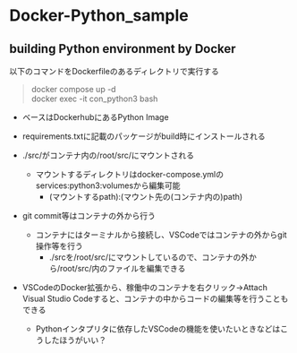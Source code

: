 # Docker-Python_sample
## building Python environment by Docker
以下のコマンドをDockerfileのあるディレクトリで実行する  
> docker compose up -d  
> docker exec -it con_python3 bash

- ベースはDockerhubにあるPython Image
- requirements.txtに記載のパッケージがbuild時にインストールされる
- ./src/がコンテナ内の/root/src/にマウントされる
    - マウントするディレクトリはdocker-compose.ymlのservices:python3:volumesから編集可能
        - (マウントするpath):(マウント先の(コンテナ内の)path)

- git commit等はコンテナの外から行う
    - コンテナにはターミナルから接続し、VSCodeではコンテナの外からgit操作等を行う
        - ./srcを/root/src/にマウントしているので、コンテナの外から/root/src/内のファイルを編集できる
        
- VSCodeのDocker拡張から、稼働中のコンテナを右クリック→Attach Visual Studio Codeすると、コンテナの中からコードの編集等を行うこともできる
    - Pythonインタプリタに依存したVSCodeの機能を使いたいときなどはこうしたほうがいい？
    
